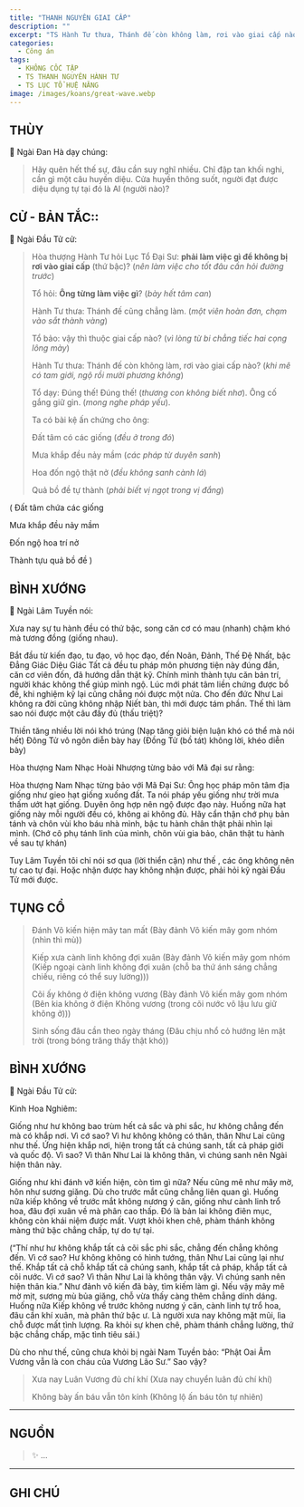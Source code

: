 ```yaml
---
title: "THANH NGUYÊN GIAI CẤP"
description: ""
excerpt: "TS Hành Tư thưa, Thánh đế còn không làm, rơi vào giai cấp nào?"
categories:
  - Công án
tags:
  - KHÔNG CỐC TẬP
  - TS THANH NGUYÊN HÀNH TƯ
  - TS LỤC TỔ HUỆ NĂNG
image: /images/koans/great-wave.webp
---
```


## THÙY

📢 Ngài Đan Hà dạy chúng:

> Hãy quên hết thế sự, đâu cần suy nghĩ nhiều.
> Chỉ đập tan khối nghi, cần gì một câu huyền diệu.
> Cửa huyền thông suốt, người đạt được diệu dụng tự tại đó là AI (người nào)?

## CỬ - BẢN TẮC::

📢 Ngài Đầu Tử cử:

> Hòa thượng Hành Tư hỏi Lục Tổ Đại Sư: **phải làm việc gì để không bị rơi vào giai cấp** (thứ bậc)? (_nên làm việc cho tốt đâu cần hỏi đường trước_)
>
> Tổ hỏi: **Ông từng làm việc gì**? (_bày hết tâm can_)
>
> Hành Tư thưa: Thánh đế cũng chẳng làm. (_một viên hoàn đơn, chạm vào sắt thành vàng_)
>
> Tổ bảo: vậy thì thuộc giai cấp nào? (_vì lòng từ bi chẳng tiếc hai cọng lông mày_)
>
> Hành Tư thưa: Thánh đế còn không làm, rơi vào giai cấp nào? (_khi mê có tam giới, ngộ rồi mười phương không_)
>
> Tổ dạy: Đúng thế! Đúng thế! (_thương con không biết nhơ_). Ông cố gắng giữ gìn. (_mong nghe pháp yếu_). 
> 
> Ta có bài kệ ấn chứng cho ông:
>
> Đất tâm có các giống (_đều ở trong đó_)
> 
> Mưa khắp đều nảy mầm (_các pháp từ duyên sanh_)
> 
> Hoa đốn ngộ thật nở (_đều không sanh cành lá_)
> 
> Quả bồ đề tự thành (_phải biết vị ngọt trong vị đắng_)

(
Đất tâm chứa các giống

Mưa khắp đều nảy mầm

Đốn ngộ hoa trí nở

Thành tựu quả bồ đề
)

## BÌNH XƯỚNG

📢 Ngài Lâm Tuyền nói:

Xưa nay sự tu hành đều có thứ bậc, song căn cơ có mau (nhanh) chậm khó mà tương đồng (giống nhau).

Bắt đầu từ kiến đạo, tu đạo, vô học đạo, đến Noãn, Đảnh, Thế Đệ Nhất, bậc Đẳng Giác Diệu Giác 
Tất cả đều tu pháp môn phương tiện này đúng đắn, căn cơ viên đốn, đã hướng dẫn thật kỹ.
Chính mình thành tựu căn bản trí, người khác không thể giúp mình ngộ. 
Lúc mới phát tâm liền chứng được bồ đề, khi nghiệm kỹ lại cũng chẳng nói được một nửa. 
Cho đến đức Như Lai không ra đời cũng không nhập Niết bàn, thì mới được tám phần. 
Thế thì làm sao nói được một câu đầy đủ (thấu triệt)?

Thiền tăng nhiều lời nói khó trúng (Nạp tăng giỏi biện luận khó có thể mà nói hết)
Đông Tử vô ngôn diễn bày hay (Đồng Tử (bồ tát) không lời, khéo diễn bày)

Hòa thượng Nam Nhạc Hoài Nhượng từng bảo với Mã đại sư rằng:

Hòa thượng Nam Nhạc từng bảo với Mã Đại Sư:
Ông học pháp môn tâm địa giống như gieo hạt giống xuống đất.
Ta nói pháp yếu giống như trời mưa thấm ướt hạt giống.
Duyên ông hợp nên ngộ được đạo này.
Huống nữa hạt giống này mỗi người đều có, không ai không đủ.
Hãy cẩn thận chớ phụ bản tánh và chôn vùi kho báu nhà mình, bậc tu hành chân thật phải nhìn lại mình.
(Chớ cô phụ tánh linh của mình, chôn vùi gia bảo, chân thật tu hành về sau tự khán)

Tuy Lâm Tuyền tôi chỉ nói sơ qua (lời thiển cận) như thế , các ông không nên tự cao tự đại. 
Hoặc nhận được hay không nhận được, phải hỏi kỹ ngài Đầu Tử mới được.

## TỤNG CỔ

> Đánh Võ kiến hiện mây tan mất (Bày đảnh Vô kiến mây gom nhóm (nhìn thì mù))
>
> Kiếp xưa cành linh không đợi xuân (Bày đảnh Vô kiến mây gom nhóm (Kiếp ngoại cành linh không đợi xuân (chỗ ba thứ ánh sáng chẳng chiếu, riêng có thể suy lường)))
>
> Cõi ấy không ở điện không vương (Bày đảnh Vô kiến mây gom nhóm (Bên kia không ở điện Không vương (trong cõi nước vô lậu lưu giữ không ở)))
>
> Sinh sống đâu cần theo ngày tháng (Đâu chịu nhổ cỏ hướng lên mặt trời (trong bóng trăng thấy thật khó))

## BÌNH XƯỚNG

📢 Ngài Đầu Tử cử:

Kinh Hoa Nghiêm: 

Giống như hư không bao trùm hết cả sắc và phi sắc, hư không chẳng đến mà có khắp nơi. 
Vì cớ sao? 
Vì hư không không có thân, thân Như Lai cũng như thế. 
Ứng hiện khắp nơi, hiện trong tất cả chúng sanh, tất cả pháp giới và quốc độ. 
Vì sao? 
Vì thân Như Lai là không thân, vì chúng sanh nên Ngài hiện thân này.

Giống như khi đánh vỡ kiến hiện, còn tìm gì nữa? 
Nếu cũng mê như mây mờ, hôn như sương giăng. 
Dù cho trước mắt cũng chẳng liên quan gì. 
Huống nữa kiếp không về trước mắt không nương ý căn, giống như cành linh trổ hoa, đâu đợi xuân về mà phân cao thấp. 
Đó là bản lai không điên mục, không còn khái niệm được mất. 
Vượt khỏi khen chê, phàm thánh không màng thứ bậc chẳng chấp, tự do tự tại.

(“Thí như hư không khắp tất cả cõi sắc phi sắc, chẳng đến chẳng không đến. Vì cớ sao? Hư không không có hình tướng, thân Như Lai cũng lại như thế. 
Khắp tất cả chỗ khắp tất cả chúng sanh, khắp tất cả pháp, khắp tất cả cõi nước. Vì cớ sao? Vì thân Như Lai là không thân vậy. Vì chúng sanh nên hiện thân kia.”
Như đảnh vô kiến đã bày, tìm kiếm làm gì. Nếu vậy mây mê mờ mịt, sương mù bủa giăng, chỗ vừa thấy càng thêm chẳng dính dáng.
Huống nữa Kiếp không về trước không nương ý căn, cành linh tự trổ hoa, đâu cần khí xuân, mà phân thứ bậc ư. 
Là người xưa nay không mặt mũi, lìa chỗ được mất tình lượng. 
Ra khỏi sự khen chê, phàm thánh chẳng lường, thứ bậc chẳng chấp, mặc tình tiêu sái.)

Dù cho như thế, cũng chưa khỏi bị ngài Nam Tuyền bảo: “Phật Oai Âm Vương vẫn là con cháu của Vương Lão Sư.” Sao vậy?

> Xưa nay Luân Vương đủ chí khí (Xưa nay chuyển luân đủ chí khí)
>
> Không bày ấn báu vẫn tôn kính (Không lộ ấn báu tôn tự nhiên)
> 
<hr class="blog-rule" />

## NGUỒN

> ✨ ...

<hr class="blog-rule" />

## GHI CHÚ

[^1]: ⭐️ <a href="http://thuongchieu.net/index.php/phapthoai/suphu/4645-tshanhtu" target="_blank">🔗 TS THANH NGUYÊN HÀNH TƯ</a>

[^2]: ⭐️ <a href="https://quangduc.com/p157a72133/quyen-05-luc-to-hue-nang-va-phap-he" target="_blank">🔗 TS LỤC TỔ HUỆ NĂNG</a>
